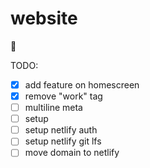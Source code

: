 # website
🐛

TODO:
- [x] add feature on homescreen
- [x] remove "work" tag
- [ ] multiline meta
- [ ] setup 
- [ ] setup netlify auth
- [ ] setup netlify git lfs
- [ ] move domain to netlify
